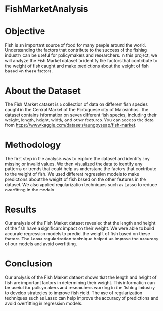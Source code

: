 # FishMarketAnalysis

# Objective
Fish is an important source of food for many people around the world. Understanding the factors that contribute to the success of the fishing industry can be useful for policymakers and researchers. In this project, we will analyze the Fish Market dataset to identify the factors that contribute to the weight of fish caught and make predictions about the weight of fish based on these factors.

# About the Dataset
The Fish Market dataset is a collection of data on different fish species caught in the Central Market of the Portuguese city of Matosinhos. The dataset contains information on seven different fish species, including their weight, length, height, width, and other features.
You can access the data from https://www.kaggle.com/datasets/aungpyaeap/fish-market.

# Methodology
The first step in the analysis was to explore the dataset and identify any missing or invalid values. We then visualized the data to identify any patterns or trends that could help us understand the factors that contribute to the weight of fish. We used different regression models to make predictions about the weight of fish based on the other features in the dataset. We also applied regularization techniques such as Lasso to reduce overfitting in the models.

# Results
Our analysis of the Fish Market dataset revealed that the length and height of the fish have a significant impact on their weight. We were able to build accurate regression models to predict the weight of fish based on these factors. The Lasso regularization technique helped us improve the accuracy of our models and avoid overfitting.

# Conclusion
Our analysis of the Fish Market dataset shows that the length and height of fish are important factors in determining their weight. This information can be useful for policymakers and researchers working in the fishing industry to develop strategies to improve fish yield. The use of regularization techniques such as Lasso can help improve the accuracy of predictions and avoid overfitting in regression models.
